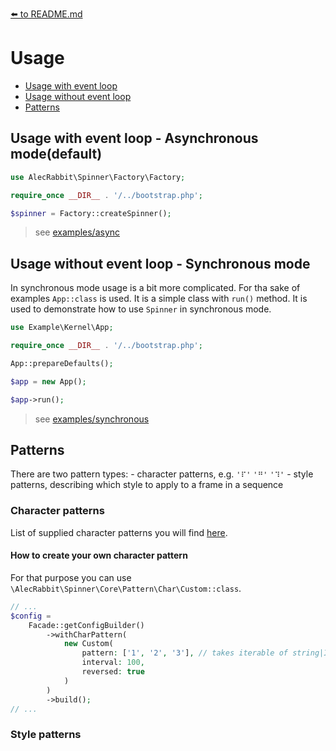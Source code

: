 [⬅️ to README.md](../README.md)
# Usage

+ [Usage with event loop](#ev)
+ [Usage without event loop](#no-ev)
+ [Patterns](#patterns)

## <a name="ev"></a> Usage with event loop - Asynchronous mode(default)

```php
use AlecRabbit\Spinner\Factory\Factory;

require_once __DIR__ . '/../bootstrap.php';

$spinner = Factory::createSpinner();
```
> see [examples/async](../example/async)

## <a name="no-ev"></a> Usage without event loop - Synchronous mode

In synchronous mode usage is a bit more complicated. For tha sake of examples `App::class` is used. It is a simple class with `run()` method. It is used to demonstrate how to use `Spinner` in synchronous mode.

```php
use Example\Kernel\App;

require_once __DIR__ . '/../bootstrap.php';

App::prepareDefaults();

$app = new App();

$app->run();
```
> see [examples/synchronous](../example/synchronous)


## <a name="patterns"></a> Patterns

There are two pattern types:
    - character patterns, e.g. `'⠏'` `'⠛'` `'⠹'`
    - style patterns, describing which style to apply to a frame in a sequence

### Character patterns

List of supplied character patterns you will find [here]().

#### How to create your own character pattern

For that purpose you can use `\AlecRabbit\Spinner\Core\Pattern\Char\Custom::class`.

```php
// ...
$config =
    Facade::getConfigBuilder()
        ->withCharPattern(
            new Custom(
                pattern: ['1', '2', '3'], // takes iterable of string|IFrame
                interval: 100, 
                reversed: true
            )
        )
        ->build();
// ...
```

### Style patterns
